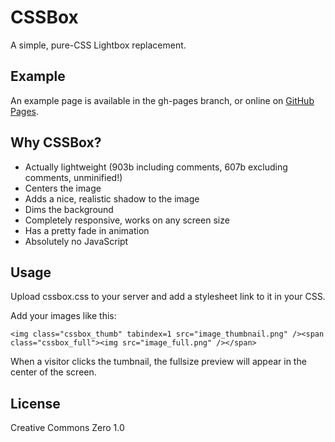 # CSSBox
A simple, pure-CSS Lightbox replacement.

## Example
An example page is available in the gh-pages branch, or online on [GitHub Pages](https://thelastproject.github.io/CSSBox/).

## Why CSSBox?
* Actually lightweight (903b including comments, 607b excluding comments, unminified!)
* Centers the image
* Adds a nice, realistic shadow to the image
* Dims the background
* Completely responsive, works on any screen size
* Has a pretty fade in animation
* Absolutely no JavaScript

## Usage
Upload cssbox.css to your server and add a stylesheet link to it in your CSS.

Add your images like this:

    <img class="cssbox_thumb" tabindex=1 src="image_thumbnail.png" /><span class="cssbox_full"><img src="image_full.png" /></span>

When a visitor clicks the tumbnail, the fullsize preview will appear in the
center of the screen.

## License
Creative Commons Zero 1.0

